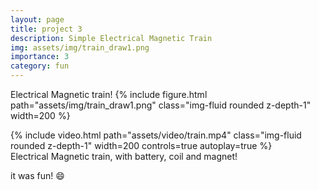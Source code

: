 ```yaml
---
layout: page
title: project 3
description: Simple Electrical Magnetic Train
img: assets/img/train_draw1.png
importance: 3
category: fun
---
```


Electrical Magnetic train!
{% include figure.html path="assets/img/train_draw1.png" class="img-fluid rounded z-depth-1" width=200 %}

<div class="row">
    <div class="col-sm mt-3 mt-md-0">
        {% include video.html path="assets/video/train.mp4" class="img-fluid rounded z-depth-1" width=200 controls=true autoplay=true %}
    </div>
</div>
<div class="caption">
    Electrical Magnetic train, with battery, coil and magnet!
</div>

it was fun! :smile: